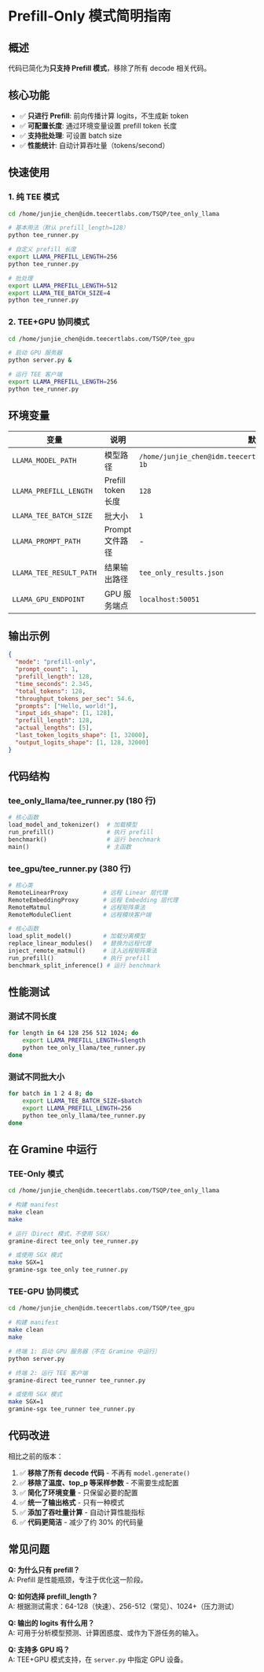 # Prefill-Only 模式简明指南

## 概述

代码已简化为**只支持 Prefill 模式**，移除了所有 decode 相关代码。

## 核心功能

- ✅ **只进行 Prefill**: 前向传播计算 logits，不生成新 token
- ✅ **可配置长度**: 通过环境变量设置 prefill token 长度
- ✅ **支持批处理**: 可设置 batch size
- ✅ **性能统计**: 自动计算吞吐量（tokens/second）

## 快速使用

### 1. 纯 TEE 模式

```bash
cd /home/junjie_chen@idm.teecertlabs.com/TSQP/tee_only_llama

# 基本用法（默认 prefill_length=128）
python tee_runner.py

# 自定义 prefill 长度
export LLAMA_PREFILL_LENGTH=256
python tee_runner.py

# 批处理
export LLAMA_PREFILL_LENGTH=512
export LLAMA_TEE_BATCH_SIZE=4
python tee_runner.py
```

### 2. TEE+GPU 协同模式

```bash
cd /home/junjie_chen@idm.teecertlabs.com/TSQP/tee_gpu

# 启动 GPU 服务器
python server.py &

# 运行 TEE 客户端
export LLAMA_PREFILL_LENGTH=256
python tee_runner.py
```

## 环境变量

| 变量 | 说明 | 默认值 |
|------|------|--------|
| `LLAMA_MODEL_PATH` | 模型路径 | `/home/junjie_chen@idm.teecertlabs.com/TSQP/weights/llama3.2-1b` |
| `LLAMA_PREFILL_LENGTH` | Prefill token 长度 | `128` |
| `LLAMA_TEE_BATCH_SIZE` | 批大小 | `1` |
| `LLAMA_PROMPT_PATH` | Prompt 文件路径 | - |
| `LLAMA_TEE_RESULT_PATH` | 结果输出路径 | `tee_only_results.json` |
| `LLAMA_GPU_ENDPOINT` | GPU 服务端点 | `localhost:50051` |

## 输出示例

```json
{
  "mode": "prefill-only",
  "prompt_count": 1,
  "prefill_length": 128,
  "time_seconds": 2.345,
  "total_tokens": 128,
  "throughput_tokens_per_sec": 54.6,
  "prompts": ["Hello, world!"],
  "input_ids_shape": [1, 128],
  "prefill_length": 128,
  "actual_lengths": [5],
  "last_token_logits_shape": [1, 32000],
  "output_logits_shape": [1, 128, 32000]
}
```

## 代码结构

### tee_only_llama/tee_runner.py (180 行)

```python
# 核心函数
load_model_and_tokenizer()  # 加载模型
run_prefill()               # 执行 prefill
benchmark()                 # 运行 benchmark
main()                      # 主函数
```

### tee_gpu/tee_runner.py (380 行)

```python
# 核心类
RemoteLinearProxy          # 远程 Linear 层代理
RemoteEmbeddingProxy       # 远程 Embedding 层代理
RemoteMatmul               # 远程矩阵乘法
RemoteModuleClient         # 远程模块客户端

# 核心函数
load_split_model()         # 加载分离模型
replace_linear_modules()   # 替换为远程代理
inject_remote_matmul()     # 注入远程矩阵乘法
run_prefill()              # 执行 prefill
benchmark_split_inference() # 运行 benchmark
```

## 性能测试

### 测试不同长度

```bash
for length in 64 128 256 512 1024; do
    export LLAMA_PREFILL_LENGTH=$length
    python tee_only_llama/tee_runner.py
done
```

### 测试不同批大小

```bash
for batch in 1 2 4 8; do
    export LLAMA_TEE_BATCH_SIZE=$batch
    export LLAMA_PREFILL_LENGTH=256
    python tee_only_llama/tee_runner.py
done
```

## 在 Gramine 中运行

### TEE-Only 模式

```bash
cd /home/junjie_chen@idm.teecertlabs.com/TSQP/tee_only_llama

# 构建 manifest
make clean
make

# 运行（Direct 模式，不使用 SGX）
gramine-direct tee_only tee_runner.py

# 或使用 SGX 模式
make SGX=1
gramine-sgx tee_only tee_runner.py
```

### TEE-GPU 协同模式

```bash
cd /home/junjie_chen@idm.teecertlabs.com/TSQP/tee_gpu

# 构建 manifest
make clean
make

# 终端 1: 启动 GPU 服务器（不在 Gramine 中运行）
python server.py

# 终端 2: 运行 TEE 客户端
gramine-direct tee_runner tee_runner.py

# 或使用 SGX 模式
make SGX=1
gramine-sgx tee_runner tee_runner.py
```

## 代码改进

相比之前的版本：

1. ✅ **移除了所有 decode 代码** - 不再有 `model.generate()`
2. ✅ **移除了温度、top_p 等采样参数** - 不需要生成配置
3. ✅ **简化了环境变量** - 只保留必要的配置
4. ✅ **统一了输出格式** - 只有一种模式
5. ✅ **添加了吞吐量计算** - 自动计算性能指标
6. ✅ **代码更简洁** - 减少了约 30% 的代码量

## 常见问题

**Q: 为什么只有 prefill？**  
A: Prefill 是性能瓶颈，专注于优化这一阶段。

**Q: 如何选择 prefill_length？**  
A: 根据测试需求：64-128（快速）、256-512（常见）、1024+（压力测试）

**Q: 输出的 logits 有什么用？**  
A: 可用于分析模型预测、计算困惑度、或作为下游任务的输入。

**Q: 支持多 GPU 吗？**  
A: TEE+GPU 模式支持，在 `server.py` 中指定 GPU 设备。
